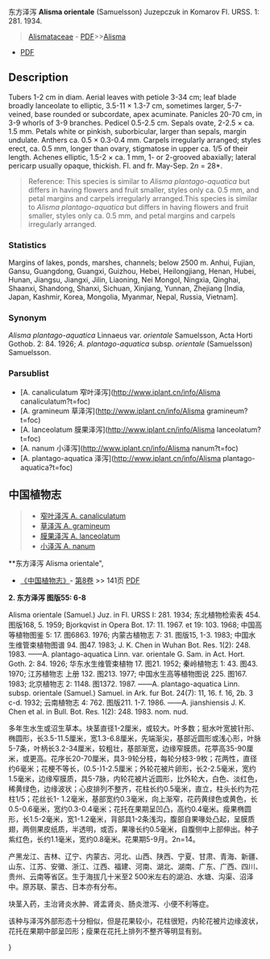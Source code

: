东方泽泻 **Alisma orientale** (Samuelsson) Juzepczuk in Komarov Fl. URSS. 1: 281. 1934.

> [Alismataceae](http://www.iplant.cn/info/Alismataceae?t=foc) - [PDF](http://www.iplant.cn/foc/pdf/Alismataceae.pdf)>>[Alisma](http://www.iplant.cn/info/Alisma?t=foc)
 - [PDF](http://www.iplant.cn/foc/pdf/Alisma.pdf)

## Description

Tubers 1-2 cm in diam. Aerial leaves with petiole 3-34 cm; leaf blade broadly lanceolate to elliptic, 3.5-11 × 1.3-7 cm, sometimes larger, 5-7-veined, base rounded or subcordate, apex acuminate. Panicles 20-70 cm, in 3-9 whorls of 3-9 branches. Pedicel 0.5-2.5 cm. Sepals ovate, 2-2.5 × ca. 1.5 mm. Petals white or pinkish, suborbicular, larger than sepals, margin undulate. Anthers ca. 0.5 × 0.3-0.4 mm. Carpels irregularly arranged; styles erect, ca. 0.5 mm, longer than ovary, stigmatose in upper ca. 1/5 of their length. Achenes elliptic, 1.5-2 × ca. 1 mm, 1- or 2-grooved abaxially; lateral pericarp usually opaque, thickish. Fl. and fr. May-Sep. 2*n* = 28*.


> Reference: 
> This species is similar to *Alisma plantago*-*aquatica* but differs in having flowers and fruit smaller, styles only ca. 0.5 mm, and petal margins and carpels irregularly arranged.This species is similar to *Alisma plantago*-*aquatica* but differs in having flowers and fruit smaller, styles only ca. 0.5 mm, and petal margins and carpels irregularly arranged.

### Statistics
Margins of lakes, ponds, marshes, channels; below 2500 m. Anhui, Fujian, Gansu, Guangdong, Guangxi, Guizhou, Hebei, Heilongjiang, Henan, Hubei, Hunan, Jiangsu, Jiangxi, Jilin, Liaoning, Nei Mongol, Ningxia, Qinghai, Shaanxi, Shandong, Shanxi, Sichuan, Xinjiang, Yunnan, Zhejiang [India, Japan, Kashmir, Korea, Mongolia, Myanmar, Nepal, Russia, Vietnam].

### Synonym
*Alisma plantago-aquatica* Linnaeus var. *orientale* Samuelsson, Acta Horti Gothob. 2: 84. 1926; *A. plantago*-*aquatica* subsp. *orientale* (Samuelsson) Samuelsson.



### Parsublist

* [A.  canaliculatum  窄叶泽泻](http://www.iplant.cn/info/Alisma canaliculatum?t=foc)
* [A.  gramineum  草泽泻](http://www.iplant.cn/info/Alisma gramineum?t=foc)
* [A.  lanceolatum  膜果泽泻](http://www.iplant.cn/info/Alisma lanceolatum?t=foc)
* [A.  nanum  小泽泻](http://www.iplant.cn/info/Alisma nanum?t=foc)
* [A.  plantago-aquatica  泽泻](http://www.iplant.cn/info/Alisma plantago-aquatica?t=foc)


## 中国植物志

> * [窄叶泽泻  A.  canaliculatum](Alisma-canaliculatum-窄叶泽泻.md)
> * [草泽泻  A.  gramineum](Alisma-gramineum-草泽泻.md)
> * [膜果泽泻  A.  lanceolatum](Alisma-lanceolatum-膜果泽泻.md)
> * [小泽泻  A.  nanum](Alisma-nanum-小泽泻.md)


**东方泽泻 Alisma orientale",



* [《中国植物志》](http://www.iplant.cn/frps)- [第8卷](http://www.iplant.cn/frps/vol/8) >> 141页 [PDF](http://www.iplant.cn/frps/pdf/8/141.pdf)


**2. 东方泽泻  图版55: 6-8**

Alisma orientale (Samuel.) Juz. in Fl. URSS I: 281. 1934; 东北植物检索表 454. 图版168, 5. 1959; Bjorkqvist in Opera Bot. 17: 11. 1967. et 19: 103. 1968; 中国高等植物图鉴 5: 17. 图6863. 1976; 内蒙古植物志 7: 31. 图版15, 1-3. 1983; 中国水生维管束植物图谱 94. 图47. 1983; J. K. Chen in Wuhan Bot. Res. 1(2): 248. 1983. ——A. plantago-aquatica Linn. var. orientale G. Sam. in Act. Hort. Goth. 2: 84. 1926; 华东水生维管束植物 17. 图21. 1952; 秦岭植物志 1: 43. 图43. 1970; 江苏植物志 上册 132. 图213. 1977; 中国水生高等植物图说 225. 图167. 1983; 北京植物志 2: 1148. 图1372. 1987. ——A. plantago-aquatica Linn. subsp. orientale (Samuel.) Samuel. in Ark. fur Bot. 24(7): 11, 16. f. 16, 2b. 3 c-d. 1932; 云南植物志 4: 762. 图版211. 1-7. 1986. ——A. jianshiensis J. K. Chen et al. in Bull. Bot. Res. 1(2): 248. 1983. nom. nud.

多年生水生或沼生草本。块茎直径1-2厘米，或较大。叶多数；挺水叶宽披针形、椭圆形，长3.5-11.5厘米，宽1.3-6.8厘米，先端渐尖，基部近圆形或浅心形，叶脉5-7条，叶柄长3.2-34厘米，较粗壮，基部渐宽，边缘窄膜质。花葶高35-90厘米，或更高。花序长20-70厘米，具3-9轮分枝，每轮分枝3-9枚；花两性，直径约6毫米；花梗不等长，(0.5-)1-2.5厘米；外轮花被片卵形，长2-2.5毫米，宽约1.5毫米，边缘窄膜质，具5-7脉，内轮花被片近圆形，比外轮大，白色、淡红色，稀黄绿色，边缘波状；心皮排列不整齐，花柱长约0.5毫米，直立，柱头长约为花柱1/5；花丝长1- 1.2毫米，基部宽约0.3毫米，向上渐窄，花药黄绿色或黄色，长0.5-0.6毫米，宽约0.3-0.4毫米；花托在果期呈凹凸，高约0.4毫米。瘦果椭圆形，长1.5-2毫米，宽1-1.2毫米，背部具1-2条浅沟，腹部自果喙处凸起，呈膜质翅，两侧果皮纸质，半透明，或否，果喙长约0.5毫米，自腹侧中上部伸出。种子紫红色，长约1.1毫米，宽约0.8毫米。花果期5-9月。2n=14。

产黑龙江、吉林、辽宁、内蒙古、河北、山西、陕西、宁夏、甘肃、青海、新疆、山东、江苏、安徽、浙江、江西、福建、河南、湖北、湖南、广东、广西、四川、贵州、云南等省区。生于海拔几十米至2 500米左右的湖泊、水塘、沟渠、沼泽中。原苏联、蒙古、日本亦有分布。

块茎入药，主治肾炎水肿、肾盂肾炎、肠炎泄泻、小便不利等症。

该种与泽泻外部形态十分相似，但是花果较小，花柱很短，内轮花被片边缘波状，花托在果期中部呈凹形；瘦果在花托上排列不整齐等明显有别。



}